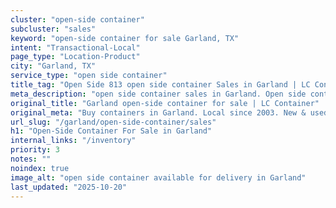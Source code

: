 ```yaml
---
cluster: "open-side container"
subcluster: "sales"
keyword: "open-side container for sale Garland, TX"
intent: "Transactional-Local"
page_type: "Location-Product"
city: "Garland, TX"
service_type: "open side container"
title_tag: "Open Side 813 open side container Sales in Garland | LC Container"
meta_description: "open side container sales in Garland. Open side containers for oversized cargo. Fast delivery, competitive pricing. Serving open side container area. Quote ID: OU1. Call (214) 524-4168 for your free quote today."
original_title: "Garland open-side container for sale | LC Container"
original_meta: "Buy containers in Garland. Local since 2003. New & used inventory. Fast delivery. Get your free quote — call (214) 524-4168 today. LC Container — your truste..."
url_slug: "/garland/open-side-container/sales"
h1: "Open-Side Container For Sale in Garland"
internal_links: "/inventory"
priority: 3
notes: ""
noindex: true
image_alt: "open side container available for delivery in Garland"
last_updated: "2025-10-20"
---
```


<!-- TODO: Add unique city/inventory copy, images, and internal links here. -->
